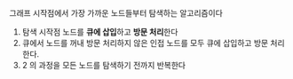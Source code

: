 그래프 시작점에서 가장 가까운 노드들부터 탐색하는 알고리즘이다

1. 탐색 시작점 노드를 **큐에 삽입**하고 **방문 처리**한다
2. 큐에서 노드를 꺼내 방문 처리하지 않은 인접 노드를 모두 큐에 삽입하고 방문 처리한다.
3.  2 의 과정을 모든 노드를 탐색하기 전까지 반복한다

